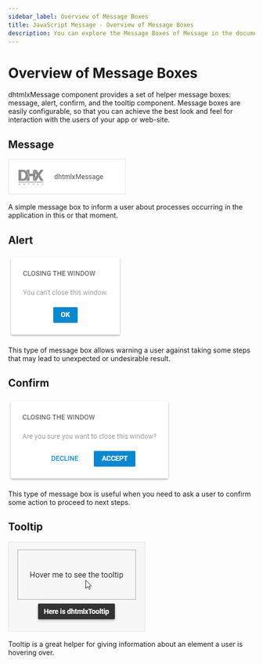 ```yaml
---
sidebar_label: Overview of Message Boxes
title: JavaScript Message - Overview of Message Boxes 
description: You can explore the Message Boxes of Message in the documentation of the DHTMLX JavaScript UI library. Browse developer guides and API reference, try out code examples and live demos, and download a free 30-day evaluation version of DHTMLX Suite 7.
---
```


# Overview of Message Boxes

dhtmlxMessage component provides a set of helper message boxes: message, alert, confirm, and the tooltip component. Message boxes are easily configurable, so that you can achieve the best look and feel for 
interaction with the users of your app or web-site.

## Message

![DHTMLX Message](../assets/message/message.png)

A simple message box to inform a user about processes occurring in the application in this or that moment.

## Alert

![DHX Alert](../assets/message/dhx_alert.png)

This type of message box allows warning a user against taking some steps that may lead to unexpected or undesirable result.

## Confirm

![DHX Confirm](../assets/message/dhx_confirm.png)

This type of message box is useful when you need to ask a user to confirm some action to proceed to next steps.

## Tooltip

![DHX Tooltip](../assets/message/show_tooltip.png)

Tooltip is a great helper for giving information about an element a user is hovering over.
